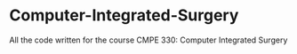 # Computer-Integrated-Surgery
All the code written for the course CMPE 330: Computer Integrated Surgery
